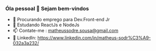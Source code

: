 ### Óla pessoal 👋 Sejam bem-vindos


- 🔭 Procurando emprego para Dev.Front-end Jr
- 🌱 Estudando ReactJs e NodeJs
- 📫 Contate-me : matheussodre.sousa@gmail.com
- 📮 LinkedIn: https://www.linkedin.com/in/matheus-sodr%C3%A9-032a3a232/


